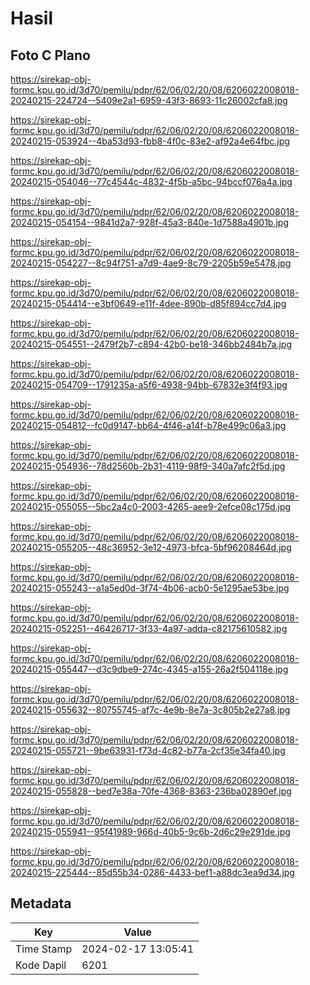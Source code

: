 # Hasil

## Foto C Plano

https://sirekap-obj-formc.kpu.go.id/3d70/pemilu/pdpr/62/06/02/20/08/6206022008018-20240215-224724--5409e2a1-6959-43f3-8693-11c26002cfa8.jpg

https://sirekap-obj-formc.kpu.go.id/3d70/pemilu/pdpr/62/06/02/20/08/6206022008018-20240215-053924--4ba53d93-fbb8-4f0c-83e2-af92a4e64fbc.jpg

https://sirekap-obj-formc.kpu.go.id/3d70/pemilu/pdpr/62/06/02/20/08/6206022008018-20240215-054046--77c4544c-4832-4f5b-a5bc-94bccf076a4a.jpg

https://sirekap-obj-formc.kpu.go.id/3d70/pemilu/pdpr/62/06/02/20/08/6206022008018-20240215-054154--9841d2a7-928f-45a3-840e-1d7588a4901b.jpg

https://sirekap-obj-formc.kpu.go.id/3d70/pemilu/pdpr/62/06/02/20/08/6206022008018-20240215-054227--8c94f751-a7d9-4ae9-8c79-2205b59e5478.jpg

https://sirekap-obj-formc.kpu.go.id/3d70/pemilu/pdpr/62/06/02/20/08/6206022008018-20240215-054414--e3bf0649-e11f-4dee-890b-d85f894cc7d4.jpg

https://sirekap-obj-formc.kpu.go.id/3d70/pemilu/pdpr/62/06/02/20/08/6206022008018-20240215-054551--2479f2b7-c894-42b0-be18-346bb2484b7a.jpg

https://sirekap-obj-formc.kpu.go.id/3d70/pemilu/pdpr/62/06/02/20/08/6206022008018-20240215-054709--1791235a-a5f6-4938-94bb-67832e3f4f93.jpg

https://sirekap-obj-formc.kpu.go.id/3d70/pemilu/pdpr/62/06/02/20/08/6206022008018-20240215-054812--fc0d9147-bb64-4f46-a14f-b78e499c06a3.jpg

https://sirekap-obj-formc.kpu.go.id/3d70/pemilu/pdpr/62/06/02/20/08/6206022008018-20240215-054936--78d2560b-2b31-4119-98f9-340a7afc2f5d.jpg

https://sirekap-obj-formc.kpu.go.id/3d70/pemilu/pdpr/62/06/02/20/08/6206022008018-20240215-055055--5bc2a4c0-2003-4265-aee9-2efce08c175d.jpg

https://sirekap-obj-formc.kpu.go.id/3d70/pemilu/pdpr/62/06/02/20/08/6206022008018-20240215-055205--48c36952-3e12-4973-bfca-5bf96208464d.jpg

https://sirekap-obj-formc.kpu.go.id/3d70/pemilu/pdpr/62/06/02/20/08/6206022008018-20240215-055243--a1a5ed0d-3f74-4b06-acb0-5e1295ae53be.jpg

https://sirekap-obj-formc.kpu.go.id/3d70/pemilu/pdpr/62/06/02/20/08/6206022008018-20240215-052251--46426717-3f33-4a97-adda-c82175610582.jpg

https://sirekap-obj-formc.kpu.go.id/3d70/pemilu/pdpr/62/06/02/20/08/6206022008018-20240215-055447--d3c9dbe9-274c-4345-a155-26a2f504118e.jpg

https://sirekap-obj-formc.kpu.go.id/3d70/pemilu/pdpr/62/06/02/20/08/6206022008018-20240215-055632--80755745-af7c-4e9b-8e7a-3c805b2e27a8.jpg

https://sirekap-obj-formc.kpu.go.id/3d70/pemilu/pdpr/62/06/02/20/08/6206022008018-20240215-055721--9be63931-f73d-4c82-b77a-2cf35e34fa40.jpg

https://sirekap-obj-formc.kpu.go.id/3d70/pemilu/pdpr/62/06/02/20/08/6206022008018-20240215-055828--bed7e38a-70fe-4368-8363-236ba02890ef.jpg

https://sirekap-obj-formc.kpu.go.id/3d70/pemilu/pdpr/62/06/02/20/08/6206022008018-20240215-055941--95f41989-966d-40b5-9c6b-2d6c29e291de.jpg

https://sirekap-obj-formc.kpu.go.id/3d70/pemilu/pdpr/62/06/02/20/08/6206022008018-20240215-225444--85d55b34-0286-4433-bef1-a88dc3ea9d34.jpg


## Metadata

| Key        | Value               |
| ---------- | ------------------- |
| Time Stamp | 2024-02-17 13:05:41 |
| Kode Dapil | 6201                |



